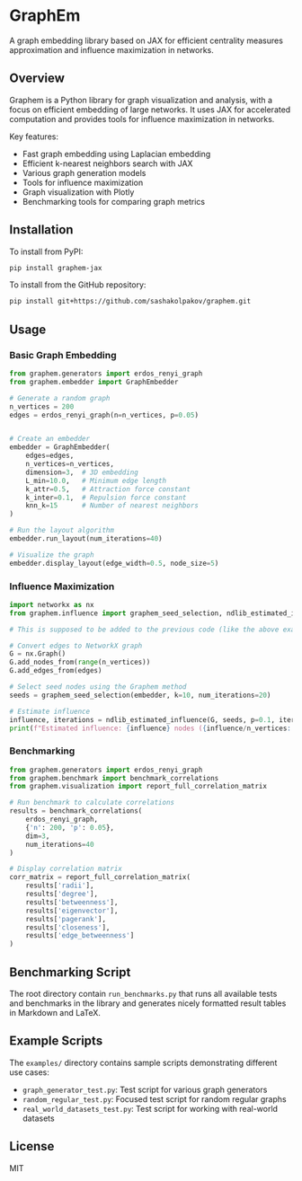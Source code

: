 # GraphEm

A graph embedding library based on JAX for efficient centrality measures approximation and influence maximization in networks.

## Overview

Graphem is a Python library for graph visualization and analysis, with a focus on efficient embedding of large networks. It uses JAX for accelerated computation and provides tools for influence maximization in networks.

Key features:
- Fast graph embedding using Laplacian embedding
- Efficient k-nearest neighbors search with JAX
- Various graph generation models
- Tools for influence maximization
- Graph visualization with Plotly
- Benchmarking tools for comparing graph metrics

## Installation

To install from PyPI:
```bash
pip install graphem-jax
``` 

To install from the GitHub repository:
```bash
pip install git+https://github.com/sashakolpakov/graphem.git
```


## Usage

### Basic Graph Embedding

```python
from graphem.generators import erdos_renyi_graph
from graphem.embedder import GraphEmbedder

# Generate a random graph
n_vertices = 200
edges = erdos_renyi_graph(n=n_vertices, p=0.05)


# Create an embedder
embedder = GraphEmbedder(
    edges=edges,
    n_vertices=n_vertices,
    dimension=3,  # 3D embedding
    L_min=10.0,   # Minimum edge length
    k_attr=0.5,   # Attraction force constant
    k_inter=0.1,  # Repulsion force constant
    knn_k=15      # Number of nearest neighbors
)

# Run the layout algorithm
embedder.run_layout(num_iterations=40)

# Visualize the graph
embedder.display_layout(edge_width=0.5, node_size=5)
```

### Influence Maximization

```python
import networkx as nx
from graphem.influence import graphem_seed_selection, ndlib_estimated_influence

# This is supposed to be added to the previous code (like the above example) ...

# Convert edges to NetworkX graph
G = nx.Graph()
G.add_nodes_from(range(n_vertices))
G.add_edges_from(edges)

# Select seed nodes using the Graphem method
seeds = graphem_seed_selection(embedder, k=10, num_iterations=20)

# Estimate influence
influence, iterations = ndlib_estimated_influence(G, seeds, p=0.1, iterations_count=200)
print(f"Estimated influence: {influence} nodes ({influence/n_vertices:.2%} of the graph)")
```

### Benchmarking

```python
from graphem.generators import erdos_renyi_graph
from graphem.benchmark import benchmark_correlations
from graphem.visualization import report_full_correlation_matrix

# Run benchmark to calculate correlations
results = benchmark_correlations(
    erdos_renyi_graph,
    {'n': 200, 'p': 0.05},
    dim=3,
    num_iterations=40
)

# Display correlation matrix
corr_matrix = report_full_correlation_matrix(
    results['radii'],
    results['degree'],
    results['betweenness'],
    results['eigenvector'],
    results['pagerank'],
    results['closeness'],
    results['edge_betweenness']
)
```

## Benchmarking Script

The root directory contain `run_benchmarks.py` that runs all available tests and benchmarks in the library and
generates nicely formatted result tables in Markdown and LaTeX.

## Example Scripts

The `examples/` directory contains sample scripts demonstrating different use cases:

- `graph_generator_test.py`: Test script for various graph generators
- `random_regular_test.py`: Focused test script for random regular graphs
- `real_world_datasets_test.py`: Test script for working with real-world datasets

## License

MIT
